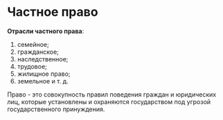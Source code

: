 # Частное право

**Отрасли частного права**: 
1. семейное;
2. гражданское;
3. наследственное;
4. трудовое;
5. жилищное право;
6. земельное и т. д.

Право - это совокупность правил поведения граждан и юридических лиц, которые установлены и охраняются государством под угрозой государственного принуждения.